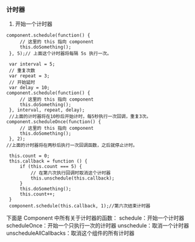 ###    计时器
1. 开始一个计时器
```
component.schedule(function() {
     // 这里的 this 指向 component
     this.doSomething();
 }, 5);// 上面这个计时器将每隔 5s 执行一次。
 
 var interval = 5;
 // 重复次数
 var repeat = 3;
 // 开始延时
 var delay = 10;
component.schedule(function() {
     // 这里的 this 指向 component
     this.doSomething();
 }, interval, repeat, delay);
 //上面的计时器将在10秒后开始计时，每5秒执行一次回调，重复3次。
component.scheduleOnce(function() {
     // 这里的 this 指向 component
     this.doSomething();
 }, 2);
//上面的计时器将在两秒后执行一次回调函数，之后就停止计时。

 this.count = 0;
 this.callback = function () {
     if (this.count === 5) {
         // 在第六次执行回调时取消这个计时器
         this.unschedule(this.callback);
     }
     this.doSomething();
     this.count++;
 }
 component.schedule(this.callback, 1);//第六次结束计时器
 ```
下面是 Component 中所有关于计时器的函数：
    schedule：开始一个计时器
    scheduleOnce：开始一个只执行一次的计时器
    unschedule：取消一个计时器
    unscheduleAllCallbacks：取消这个组件的所有计时器